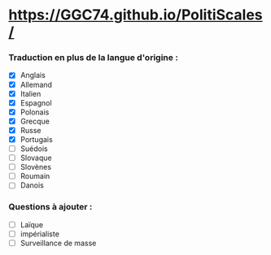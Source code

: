 # https://GGC74.github.io/PolitiScales/

### Traduction en plus de la langue d'origine :
+ [X] Anglais
+ [X] Allemand
+ [X] Italien
+ [X] Espagnol
+ [X] Polonais
+ [X] Grecque
+ [X] Russe
+ [X] Portugais
+ [ ] Suédois
+ [ ] Slovaque
+ [ ] Slovènes
+ [ ] Roumain
+ [ ] Danois

### Questions à ajouter :
+ [ ] Laïque
+ [ ] impérialiste
+ [ ] Surveillance de masse
